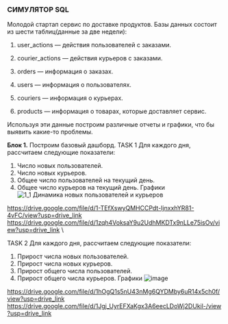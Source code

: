 ### СИМУЛЯТОР SQL
Молодой стартап  сервис по доставке продуктов. Базы данных состоит из шести таблиц(данные за две недели):

1. user_actions — действия пользователей с заказами. 

2. courier_actions — действия курьеров с заказами.

3. orders — информация о заказах.

4. users — информация о пользователях.

5. couriers — информация о курьерах.

6. products — информация о товарах, которые доставляет сервис.


Используя эти данные построим различные отчеты и графики, что бы выявить 
какие-то проблемы.

**Блок 1.** Построим базовый дашборд.
TASK 1
Для каждого дня, рассчитаем следующие показатели:

1. Число новых пользователей.
2. Число новых курьеров.
3. Общее число пользователей на текущий день.
4. Общее число курьеров на текущий день.
Графики \
![1_1 Динамика новых пользователей и курьеров](https://github.com/TODUR8/SQL/assets/156222635/e63d5f1e-1945-4fb0-bcba-f744a62acae3)

https://drive.google.com/file/d/1-TEfXswyQMHCCPdt-IjnxxhYR81-4vFC/view?usp=drive_link \
https://drive.google.com/file/d/1zqh4VoksaY9u2UdhMKDTx9nLLe75isOv/view?usp=drive_link \

TASK 2
Для каждого дня, рассчитаем следующие показатели:

1. Прирост числа новых пользователей.
2. Прирост числа новых курьеров.
3. Прирост общего числа пользователей.
4. Прирост общего числа курьеров.
Графики
![image](https://github.com/TODUR8/SQL/assets/156222635/55a6b308-4ff3-4435-ad5e-bd3ceea4c32a)

https://drive.google.com/file/d/1hOgQ1s5nU43nMg6QYDMby6uR14x5ch0f/view?usp=drive_link
https://drive.google.com/file/d/1Jgj_UyrEFXaKgx3A6eecLDoWj2DUkil-/view?usp=drive_link
